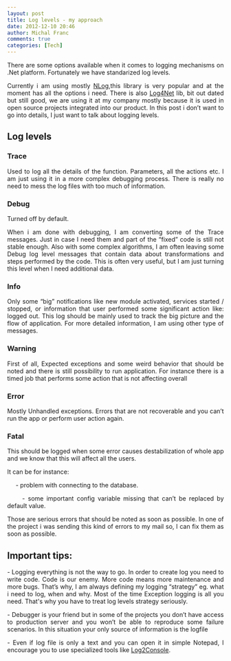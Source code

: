 ```yaml
---
layout: post
title: Log levels - my approach
date: 2012-12-10 20:46
author: Michal Franc
comments: true
categories: [Tech]
---
```

<p align="justify">There are some options available when it comes to logging mechanisms on .Net platform. Fortunately we have standarized log levels.</p>
<p align="justify">Currently i am using mostly <a href="http://nlog-project.org/">NLog</a>,this library is very popular and at the moment has all the options i need. There is also <a href="https://nuget.org/packages/log4net">Log4Net</a> lib, bit out dated but still good, we are using it at my company mostly because it is used in open source projects integrated into our product. In this post i don’t want to go into details, I just want to talk about logging levels.</p>

<h2>Log levels</h2>
<h3 align="justify">Trace</h3>
<p align="justify">Used to log all the details of the function. Parameters, all the actions etc. I am just using it in a more complex debugging process. There is really no need to mess the log files with too much of information.</p>

<h3 align="justify">Debug</h3>
<p align="justify">Turned off by default.</p>
<p align="justify">When i am done with debugging, I am converting some of the Trace messages. Just in case I need them and part of the “fixed” code is still not stable enough. Also with some complex algorithms, I am often leaving some Debug log level messages that contain data about transformations and steps performed by the code. This is often very useful, but I am just turning this level when I need additional data.</p>

<h3 align="justify">Info</h3>
<p align="justify">Only some “big” notifications like new module activated, services started / stopped, or information that user performed some significant action like: logged out. This log should be mainly used to track the big picture and the flow of application. For more detailed information, I am using other type of messages.</p>

<h3 align="justify">Warning</h3>
<p align="justify">First of all, Expected exceptions and some weird behavior that should be noted and there is still possibility to run application. For instance there is a timed job that performs some action that is not affecting overall</p>

<h3 align="justify">Error</h3>
<p align="justify">Mostly Unhandled exceptions. Errors that are not recoverable and you can’t run the app or perform user action again.</p>

<h3 align="justify">Fatal</h3>
<p align="justify">This should be logged when some error causes destabilization of whole app and we know that this will affect all the users.</p>
<p align="justify">It can be for instance:</p>
<p align="justify">     - problem with connecting to the database.</p>
<p align="justify">     - some important config variable missing that can’t be replaced by default value.</p>
<p align="justify">Those are serious errors that should be noted as soon as possible. In one of the project i was sending this kind of errors to my mail so, I can fix them as soon as possible.</p>
<p align="justify"></p>

<h2>Important tips:</h2>
<p align="justify">- Logging everything is not the way to go. In order to create log you need to write code. Code is our enemy. More code means more maintenance and more bugs. That’s why, I am always defining my logging “strategy” eg. what i need to log, when and why. Most of the time Exception logging is all you need. That's why you have to treat log levels strategy seriously.</p>
<p align="justify">- Debugger is your friend but in some of the projects you don’t have access to production server and you won’t be able to reproduce some failure scenarios. In this situation your only source of information is the logfile</p>
<p align="justify">- Even if log file is only a text and you can open it in simple Notepad, I encourage you to use specialized tools like <a href="http://log2console.codeplex.com/">Log2Console</a>.</p>
